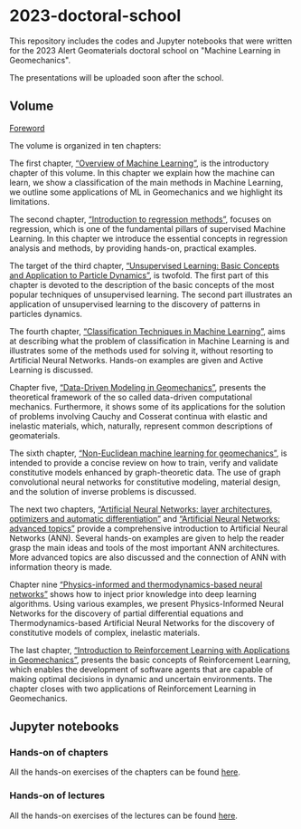 # 2023-doctoral-school
This repository includes the codes and Jupyter notebooks that were written for the 2023 Alert Geomaterials doctoral school on "Machine Learning in Geomechanics".

The presentations will be uploaded soon after the school.

## Volume

[Foreword](https://github.com/alert-geomaterials/2023-doctoral-school/blob/main/chapters/C00%20-%20Foreword.pdf)

The volume is organized in ten chapters:

The first chapter, [“Overview of Machine Learning”](https://github.com/alert-geomaterials/2023-doctoral-school/blob/main/chapters/C01%20-%20IS_Introduction.pdf), is the introductory chapter of this volume. In this chapter we explain how the machine can learn, we show a classification of the main methods in Machine Learning, we outline some applications of ML in Geomechanics and we highlight its limitations.

The second chapter, [“Introduction to regression methods”](https://github.com/alert-geomaterials/2023-doctoral-school/blob/main/chapters/C02%20-%20FM_Regression.pdf), focuses on regression, which is one of the fundamental pillars of supervised Machine Learning. In this chapter we introduce the essential concepts in regression analysis and methods, by providing hands-on, practical examples.

The target of the third chapter, [“Unsupervised Learning: Basic Concepts and Application to Particle Dynamics”](https://github.com/alert-geomaterials/2023-doctoral-school/blob/main/chapters/C03%20-%20NJ_Unsupervised.pdf), is twofold. The first part of this chapter is devoted to the description of the basic concepts of the most popular techniques of unsupervised learning. The second part illustrates an application of unsupervised learning to the discovery of patterns in particles dynamics.

The fourth chapter, [“Classification Techniques in Machine Learning”](https://github.com/alert-geomaterials/2023-doctoral-school/blob/main/chapters/C04%20-%20NJ_Classification), aims at describing what the problem of classification in Machine Learning is and illustrates some of the methods used for solving it, without resorting to Artificial Neural Networks. Hands-on examples are given and Active Learning is discussed.

Chapter five, [“Data-Driven Modeling in Geomechanics”](https://github.com/alert-geomaterials/2023-doctoral-school/blob/main/chapters/C05%20-%20KK_Data-driven.pdf), presents the theoretical framework of the so called data-driven computational mechanics. Furthermore, it shows some of its applications for the solution of problems involving Cauchy and Cosserat continua with elastic and inelastic materials, which, naturally, represent common descriptions of geomaterials.

The sixth chapter, [“Non-Euclidean machine learning for geomechanics”](https://github.com/alert-geomaterials/2023-doctoral-school/blob/main/chapters/C06%20-%20WS_Non-Euclidean.pdf), is intended to provide a concise review on how to train, verify and validate constitutive models enhanced by graph-theoretic data. The use of graph convolutional neural networks for constitutive modeling, material design, and the solution of inverse problems is discussed.

The next two chapters, [“Artificial Neural Networks: layer architectures, optimizers and automatic differentiation”](https://github.com/alert-geomaterials/2023-doctoral-school/blob/main/chapters/CO7%20-%20FG_ANN-basic.pdf) and [“Artificial Neural Networks: advanced topics”](https://github.com/alert-geomaterials/2023-doctoral-school/blob/main/chapters/CO8%20-%20FG_ANN-advanced.pdf) provide a comprehensive introduction to Artificial Neural Networks (ANN). Several hands-on examples are given to help the reader grasp the main ideas and tools of the most important ANN architectures. More advanced topics are also discussed and the connection of ANN with information theory is made.

Chapter nine [“Physics-informed and thermodynamics-based neural networks”](https://github.com/alert-geomaterials/2023-doctoral-school/blob/main/chapters/C09%20-%20FM_IS_PINN-TANN.pdf) shows how to inject prior knowledge into deep learning algorithms. Using various examples, we present Physics-Informed Neural Networks for the discovery of partial differential equations and Thermodynamics-based Artificial Neural Networks for the discovery of constitutive models of complex, inelastic materials.

The last chapter, [“Introduction to Reinforcement Learning with Applications in Geomechanics”](https://github.com/alert-geomaterials/2023-doctoral-school/blob/main/chapters/C10%20-%20AS_DGO_IS-RL.pdf), presents the basic concepts of Reinforcement Learning, which enables the development of software agents that are capable of making optimal decisions in dynamic and uncertain environments. The chapter closes with two applications of Reinforcement Learning in Geomechanics.

## Jupyter notebooks

### Hands-on of chapters

All the hands-on exercises of the chapters can be found [here](https://github.com/alert-geomaterials/2023-doctoral-school/tree/main/chapters/hands-on).

### Hands-on of lectures

All the hands-on exercises of the lectures can be found [here](https://github.com/alert-geomaterials/2023-doctoral-school/tree/main/lectures/hands-on).
